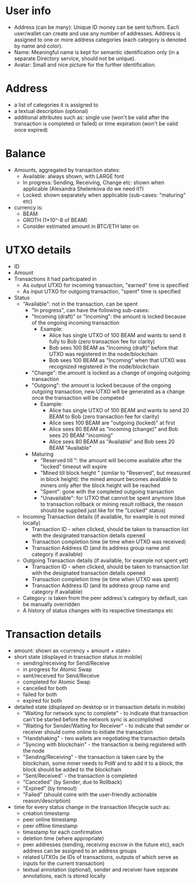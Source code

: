 # User info
* Address (can be many): Unique ID money can be sent to/from. Each user/wallet can create and use any number of addresses. Address is assigned to one or more address categories (each category is denoted by name and color).
* Name: Meaningful name is kept for semantic identification only (in a separate Directory service, should not be unique).
* Avatar: Small and nice picture for the further identification.

# Address
* a list of categories it is assigned to
* a textual description (optional)
* additional attributes such as: single use (won't be valid after the transaction is completed or failed) or time expiration (won't be valid once expired)

# Balance
* Amounts, aggregated by transaction states:
    * Available: always shown, with LARGE font
    * In progress: Sending, Receiving, Change etc: shown when applicable (Alexandra Shelenkova do we need it?)
    * Locked: shown separately when applicable (sub-cases: "maturing" etc)
* currency is:
    * BEAM
    * GROTH (1*10^-8 of BEAM)
    * Consider estimated amount in BTC/ETH later on

# UTXO details
* ID
* Amount
* Transactions it had participated in
    * As output UTXO for incoming transaction, "earned" time is specified
    * As input UTXO for outgoing transaction, "spent" time is specified
* Status
    * "Available": not in the transaction, can be spent
        * "In progress", can have the following sub-cases:
        * "Incoming (draft)" or "Incoming": the amount is locked because of the ongoing incoming transaction
            * Example:
                * Alice has single UTXO of 100 BEAM and wants to send it fully to Bob (zero transaction fee for clarity)
                * Bob sees 100 BEAM as "Incoming (draft)" before that UTXO was registered in the node/blockchain 
                * Bob sees 100 BEAM as "Incoming" when that UTXO was recognized registered in the node/blockchain
        * "Change": the amount is locked as a change of ongoing outgoing transaction
        * "Outgoing": the amount is locked because of the ongoing outgoing transaction, new UTXO will be generated as a change once the transaction will be competed
            * Example:
                * Alice has single UTXO of 100 BEAM and wants to send 20 BEAM to Bob (zero transaction fee for clarity)
                * Alice sees 100 BEAM are "outgoing (locked)" at first
                * Alice sees 80 BEAM as "incoming (change)" and Bob sees 20 BEAM "incoming"
                * Alice sees 80 BEAM as "Available" and Bob sees 20 BEAM "Available"
        * Maturing
            * "Reserved till <time>": the amount will become available after the "locked" timeout will expire
            * "Mined till block height <height>" (similar to "Reserved", but measured in block height): the mined amount becomes available to miners only after the block height will be reached
            * "Spent": gone with the completed outgoing transaction
            * "Unavailable": for UTXO that cannot be spent anymore (due to transaction rollback or mining result rollback, the reason should be supplied just like for the "Locked" status)
    * Incoming Transaction details (if available, for example is not mined locally)
        * Transaction ID - when clicked, should be taken to transaction list with the designated transaction details opened
        * Transaction completion time (ie time when UTXO was received)
        * Transaction Address ID (and its address group name and category if available)
    * Outgoing Transaction details (if available, for example not spent yet)
        * Transaction ID - when clicked, should be taken to transaction list with the designated transaction details opened
        * Transaction completion time (ie time when UTXO was spent)
        * Transaction Address ID (and its address group name and category if available)
    * Category: is taken from the peer address's category by default, can be manually overridden 
    * A history of status changes with its respective timestamps etc

# Transaction details
* amount: shown as <currency + amount + state>
* short state (displayed in transaction status in mobile)
    * sending/receiving for Send/Receive
    * in progress for Atomic Swap
    * sent/received for Send/Receive
    * completed for Atomic Swap
    * cancelled for both
    * failed for both
    * expired for both
* detailed state (displayed on desktop or in transaction details in mobile)
    * "Waiting for network sync to complete" - to indicate that transaction can't be started before the network sync is accomplished
    * "Waiting for Sender/Waiting for Receiver" - to indicate that sender or receiver should come online to initiate the transaction
    * "Handshaking" - two wallets are negotiating the transaction details
    * "Syncing with blockchain" - the transaction is being registered with the node
    * "Sending/Receiving" - the transaction is taken care by the blockchain, some miner needs to PoW and to add it to a block, the block should be added to the blockchain
    * "Sent/Received" - the transaction is completed
    * "Cancelled" (by Sender, due to Rollback)
    * "Expired" (by timeout)
    * "Failed" (should come with the user-friendly actionable reason/description)
* time for every status change in the transaction lifecycle such as:
    * creation timestamp
    * peer online timestamp
    * peer offline timestamp
    * timestamp for each confirmation
    * deletion time (where appropriate)
    * peer addresses (sending, receiving escrow in the future etc), each address can be assigned to an address groups
    * related UTXOs (ie IDs of transactions, outputs of which serve as inputs for the current transaction)
    * textual annotation (optional), sender and receiver have separate annotations, each is stored locally



